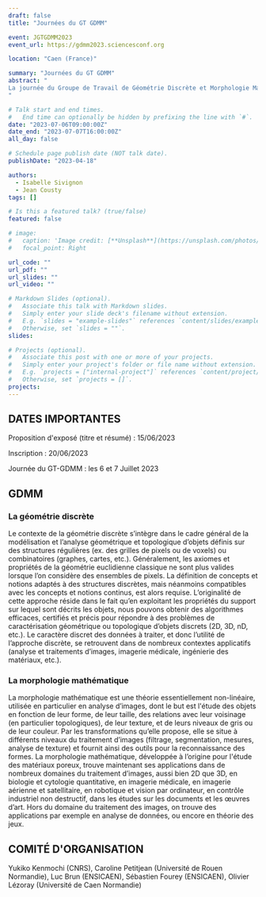 ```yaml
---
draft: false
title: "Journées du GT GDMM"

event: JGTGDMM2023
event_url: https://gdmm2023.sciencesconf.org

location: "Caen (France)"

summary: "Journées du GT GDMM"
abstract: "
La journée du Groupe de Travail de Géométrie Discrète et Morphologie Mathématique des groupements de recherche IM et IGRV est l'occasion pour les enseignants-chercheurs, chercheurs, doctorants de se rencontrer, d'échanger sur les travaux les plus récents, d'initier de nouvelles collaborations sur tous les thèmes de la géométrie discrète et de la morphologie mathématique. La précédente journée du GT-GDMM a eu lieu au LABRI à Bordeaux en 2022. L'édition 2023 est organisée par l'équipe Image du laboratoire GREYC à Caen.
"

# Talk start and end times.
#   End time can optionally be hidden by prefixing the line with `#`.
date: "2023-07-06T09:00:00Z"
date_end: "2023-07-07T16:00:00Z"
all_day: false

# Schedule page publish date (NOT talk date).
publishDate: "2023-04-18"

authors:
  - Isabelle Sivignon
  - Jean Cousty
tags: []

# Is this a featured talk? (true/false)
featured: false

# image:
#   caption: 'Image credit: [**Unsplash**](https://unsplash.com/photos/bzdhc5b3Bxs)'
#   focal_point: Right

url_code: ""
url_pdf: ""
url_slides: ""
url_video: ""

# Markdown Slides (optional).
#   Associate this talk with Markdown slides.
#   Simply enter your slide deck's filename without extension.
#   E.g. `slides = "example-slides"` references `content/slides/example-slides.md`.
#   Otherwise, set `slides = ""`.
slides:

# Projects (optional).
#   Associate this post with one or more of your projects.
#   Simply enter your project's folder or file name without extension.
#   E.g. `projects = ["internal-project"]` references `content/project/deep-learning/index.md`.
#   Otherwise, set `projects = []`.
projects:
---
```


## DATES IMPORTANTES
Proposition d'exposé (titre et résumé) : 15/06/2023

Inscription : 20/06/2023

Journée du GT-GDMM : les 6 et 7 Juillet 2023

## GDMM

### La géométrie discrète

Le contexte de la géométrie discrète s’intègre dans le cadre général de la modélisation et l’analyse géométrique et topologique d’objets définis sur des structures régulières (ex. des grilles de pixels ou de voxels) ou combinatoires (graphes, cartes, etc.). Généralement, les axiomes et propriétés de la géométrie euclidienne classique ne sont plus valides lorsque l’on considère des ensembles de pixels. La définition de concepts et notions adaptés à des structures discrètes, mais néanmoins compatibles avec les concepts et notions continus, est alors requise. L’originalité de cette approche réside dans le fait qu’en exploitant les propriétés du support sur lequel sont décrits les objets, nous pouvons obtenir des algorithmes efficaces, certifiés et précis pour répondre à des problèmes de caractérisation géométrique ou topologique d’objets discrets (2D, 3D, nD, etc.). Le caractère discret des données à traiter, et donc l’utilité de l’approche discrète, se retrouvent dans de nombreux contextes applicatifs (analyse et traitements d’images, imagerie médicale, ingénierie des matériaux, etc.).

### La morphologie mathématique

La morphologie mathématique est une théorie essentiellement non-linéaire, utilisée en particulier en analyse d’images, dont le but est l'étude des objets en fonction de leur forme, de leur taille, des relations avec leur voisinage (en particulier topologiques), de leur texture, et de leurs niveaux de gris ou de leur couleur. Par les transformations qu’elle propose, elle se situe à différents niveaux du traitement d’images (filtrage, segmentation, mesures, analyse de texture) et fournit ainsi des outils pour la reconnaissance des formes. La morphologie mathématique, développée à l’origine pour l'étude des matériaux poreux, trouve maintenant ses applications dans de nombreux domaines du traitement d’images, aussi bien 2D que 3D, en biologie et cytologie quantitative, en imagerie médicale, en imagerie aérienne et satellitaire, en robotique et vision par ordinateur, en contrôle industriel non destructif, dans les études sur les documents et les œuvres d’art. Hors du domaine du traitement des images, on trouve des applications par exemple en analyse de données, ou encore en théorie des jeux.

## COMITÉ D'ORGANISATION
Yukiko Kenmochi (CNRS), Caroline Petitjean (Université de Rouen Normandie), Luc Brun (ENSICAEN), Sébastien Fourey (ENSICAEN), Olivier Lézoray (Université de Caen Normandie)
